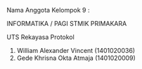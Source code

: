 Nama Anggota Kelompok 9 :

INFORMATIKA / PAGI
STMIK PRIMAKARA

UTS Rekayasa Protokol

1. William Alexander Vincent 	(1401020036)
2. Gede Khrisna Okta Atmaja 	(1401020009)
